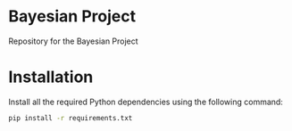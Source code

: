 # Bayesian Project

Repository for the Bayesian Project

# Installation

Install all the required Python dependencies using the following command:

```bash
pip install -r requirements.txt
```